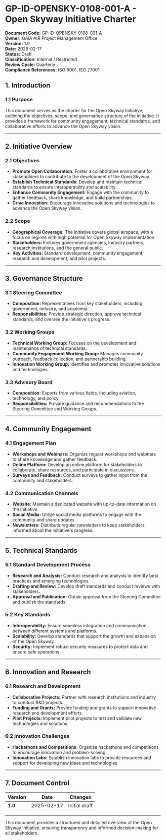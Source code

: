 # GP-ID-OPENSKY-0108-001-A - Open Skyway Initiative Charter

**Document Code:** GP-ID-OPENSKY-0108-001-A  
**Owner:** GAIA AIR Project Management Office  
**Version:** 1.0  
**Date:** 2025-02-17  
**Status:** Draft  
**Classification:** Internal / Restricted  
**Review Cycle:** Quarterly  
**Compliance References:** ISO 9001, ISO 27001  

## 1. Introduction

### 1.1 Purpose
This document serves as the charter for the Open Skyway Initiative, outlining the objectives, scope, and governance structure of the initiative. It provides a framework for community engagement, technical standards, and collaborative efforts to advance the Open Skyway vision.

---

## 2. Initiative Overview

### 2.1 Objectives
- **Promote Open Collaboration:** Foster a collaborative environment for stakeholders to contribute to the development of the Open Skyway.
- **Establish Technical Standards:** Develop and maintain technical standards to ensure interoperability and scalability.
- **Enhance Community Engagement:** Engage with the community to gather feedback, share knowledge, and build partnerships.
- **Drive Innovation:** Encourage innovative solutions and technologies to advance the Open Skyway vision.

### 2.2 Scope
- **Geographical Coverage:** The initiative covers global airspace, with a focus on regions with high potential for Open Skyway implementation.
- **Stakeholders:** Includes government agencies, industry partners, research institutions, and the general public.
- **Key Activities:** Standard development, community engagement, research and development, and pilot projects.

---

## 3. Governance Structure

### 3.1 Steering Committee
- **Composition:** Representatives from key stakeholders, including government, industry, and academia.
- **Responsibilities:** Provide strategic direction, approve technical standards, and oversee the initiative's progress.

### 3.2 Working Groups
- **Technical Working Group:** Focuses on the development and maintenance of technical standards.
- **Community Engagement Working Group:** Manages community outreach, feedback collection, and partnership building.
- **Innovation Working Group:** Identifies and promotes innovative solutions and technologies.

### 3.3 Advisory Board
- **Composition:** Experts from various fields, including aviation, technology, and policy.
- **Responsibilities:** Provide guidance and recommendations to the Steering Committee and Working Groups.

---

## 4. Community Engagement

### 4.1 Engagement Plan
- **Workshops and Webinars:** Organize regular workshops and webinars to share knowledge and gather feedback.
- **Online Platform:** Develop an online platform for stakeholders to collaborate, share resources, and participate in discussions.
- **Surveys and Feedback:** Conduct surveys to gather input from the community and stakeholders.

### 4.2 Communication Channels
- **Website:** Maintain a dedicated website with up-to-date information on the initiative.
- **Social Media:** Utilize social media platforms to engage with the community and share updates.
- **Newsletters:** Distribute regular newsletters to keep stakeholders informed about the initiative's progress.

---

## 5. Technical Standards

### 5.1 Standard Development Process
- **Research and Analysis:** Conduct research and analysis to identify best practices and emerging technologies.
- **Drafting and Review:** Develop draft standards and conduct reviews with stakeholders.
- **Approval and Publication:** Obtain approval from the Steering Committee and publish the standards.

### 5.2 Key Standards
- **Interoperability:** Ensure seamless integration and communication between different systems and platforms.
- **Scalability:** Develop standards that support the growth and expansion of the Open Skyway.
- **Security:** Implement robust security measures to protect data and ensure safe operations.

---

## 6. Innovation and Research

### 6.1 Research and Development
- **Collaborative Projects:** Partner with research institutions and industry to conduct R&D projects.
- **Funding and Grants:** Provide funding and grants to support innovative research and development efforts.
- **Pilot Projects:** Implement pilot projects to test and validate new technologies and solutions.

### 6.2 Innovation Challenges
- **Hackathons and Competitions:** Organize hackathons and competitions to encourage innovation and problem-solving.
- **Innovation Labs:** Establish innovation labs to provide resources and support for developing new ideas and technologies.

---

## 7. Document Control

| **Version** | **Date** | **Changes** |
|------------|---------|------------|
| **1.0**    | 2025-02-17 | Initial draft |

---

This document provides a structured and detailed overview of the Open Skyway Initiative, ensuring transparency and informed decision-making for all stakeholders.
